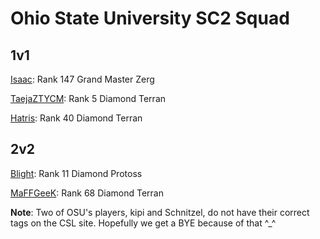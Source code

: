Ohio State University SC2 Squad
==

1v1
--
[Isaac](http://us.battle.net/sc2/en/profile/1628893/1/Isaac/): Rank 147 Grand Master Zerg

[TaejaZTYCM](http://us.battle.net/sc2/en/profile/4957102/1/TaejaZTYCM/): Rank 5 Diamond Terran

[Hatris](http://us.battle.net/sc2/en/profile/752151/1/Hatris/): Rank 40 Diamond Terran

2v2
--
[Blight](http://us.battle.net/sc2/en/profile/3767323/1/Blight/): Rank 11 Diamond Protoss

[MaFFGeeK](http://us.battle.net/sc2/en/profile/456806/1/MaFFGeeK/): Rank 68 Diamond Terran

**Note**: Two of OSU's players, kipi and Schnitzel, do not have their correct tags on the CSL site. Hopefully we get a BYE because of that ^_^
